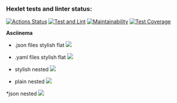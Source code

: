 ### Hexlet tests and linter status:
[![Actions Status](https://github.com/Johnny32id/python-project-50/actions/workflows/hexlet-check.yml/badge.svg)](https://github.com/Johnny32id/python-project-50/actions)
[![Test and Lint](https://github.com/Johnny32id/python-project-50/actions/workflows/test-and-lint.yml/badge.svg)](https://github.com/Johnny32id/python-project-50/actions)
[![Maintainability](https://api.codeclimate.com/v1/badges/6a8b634379d3892501cb/maintainability)](https://codeclimate.com/github/Johnny32id/python-project-50/maintainability)
[![Test Coverage](https://api.codeclimate.com/v1/badges/6a8b634379d3892501cb/test_coverage)](https://codeclimate.com/github/Johnny32id/python-project-50/test_coverage)

**Asciinema**
* .json files stylish flat
<a href="https://asciinema.org/a/Gq2DIwxx2zk2i9MVp76X4rKKZ" target="_blank"><img src="https://asciinema.org/a/Gq2DIwxx2zk2i9MVp76X4rKKZ.svg" /></a>

* .yaml files stylish flat
<a href="https://asciinema.org/a/Ot8lrxyMBQ5y5AjveA8bqLodD" target="_blank"><img src="https://asciinema.org/a/Ot8lrxyMBQ5y5AjveA8bqLodD.svg" /></a>

* stylish nested
<a href="https://asciinema.org/a/uRN82uBzXW67EwRpxM1NFULZF" target="_blank"><img src="https://asciinema.org/a/uRN82uBzXW67EwRpxM1NFULZF.svg" /></a>

* plain nested
<a href="https://asciinema.org/a/tWh8udnaYJBtc9FnHmXzQthkl" target="_blank"><img src="https://asciinema.org/a/tWh8udnaYJBtc9FnHmXzQthkl.svg" /></a>

*json nested
<a href="https://asciinema.org/a/C2ztCUtk2DtxTD4mh0CeHyRxs" target="_blank"><img src="https://asciinema.org/a/C2ztCUtk2DtxTD4mh0CeHyRxs.svg" /></a>